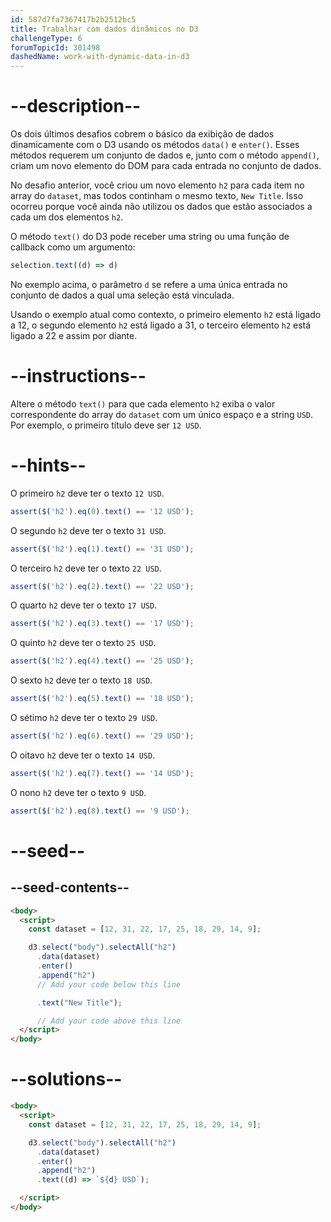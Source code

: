 ```yaml
---
id: 587d7fa7367417b2b2512bc5
title: Trabalhar com dados dinâmicos no D3
challengeType: 6
forumTopicId: 301498
dashedName: work-with-dynamic-data-in-d3
---
```


# --description--

Os dois últimos desafios cobrem o básico da exibição de dados dinamicamente com o D3 usando os métodos `data()` e `enter()`. Esses métodos requerem um conjunto de dados e, junto com o método `append()`, criam um novo elemento do DOM para cada entrada no conjunto de dados.

No desafio anterior, você criou um novo elemento `h2` para cada item no array do `dataset`, mas todos continham o mesmo texto, `New Title`. Isso ocorreu porque você ainda não utilizou os dados que estão associados a cada um dos elementos `h2`.

O método `text()` do D3 pode receber uma string ou uma função de callback como um argumento:

```js
selection.text((d) => d)
```

No exemplo acima, o parâmetro `d` se refere a uma única entrada no conjunto de dados a qual uma seleção está vinculada.

Usando o exemplo atual como contexto, o primeiro elemento `h2` está ligado a 12, o segundo elemento `h2` está ligado a 31, o terceiro elemento `h2` está ligado a 22 e assim por diante.

# --instructions--

Altere o método `text()` para que cada elemento `h2` exiba o valor correspondente do array do `dataset` com um único espaço e a string `USD`. Por exemplo, o primeiro título deve ser `12 USD`.

# --hints--

O primeiro `h2` deve ter o texto `12 USD`.

```js
assert($('h2').eq(0).text() == '12 USD');
```

O segundo `h2` deve ter o texto `31 USD`.

```js
assert($('h2').eq(1).text() == '31 USD');
```

O terceiro `h2` deve ter o texto `22 USD`.

```js
assert($('h2').eq(2).text() == '22 USD');
```

O quarto `h2` deve ter o texto `17 USD`.

```js
assert($('h2').eq(3).text() == '17 USD');
```

O quinto `h2` deve ter o texto `25 USD`.

```js
assert($('h2').eq(4).text() == '25 USD');
```

O sexto `h2` deve ter o texto `18 USD`.

```js
assert($('h2').eq(5).text() == '18 USD');
```

O sétimo `h2` deve ter o texto `29 USD`.

```js
assert($('h2').eq(6).text() == '29 USD');
```

O oitavo `h2` deve ter o texto `14 USD`.

```js
assert($('h2').eq(7).text() == '14 USD');
```

O nono `h2` deve ter o texto `9 USD`.

```js
assert($('h2').eq(8).text() == '9 USD');
```

# --seed--

## --seed-contents--

```html
<body>
  <script>
    const dataset = [12, 31, 22, 17, 25, 18, 29, 14, 9];

    d3.select("body").selectAll("h2")
      .data(dataset)
      .enter()
      .append("h2")
      // Add your code below this line

      .text("New Title");

      // Add your code above this line
  </script>
</body>
```

# --solutions--

```html
<body>
  <script>
    const dataset = [12, 31, 22, 17, 25, 18, 29, 14, 9];

    d3.select("body").selectAll("h2")
      .data(dataset)
      .enter()
      .append("h2")
      .text((d) => `${d} USD`);

  </script>
</body>
```
